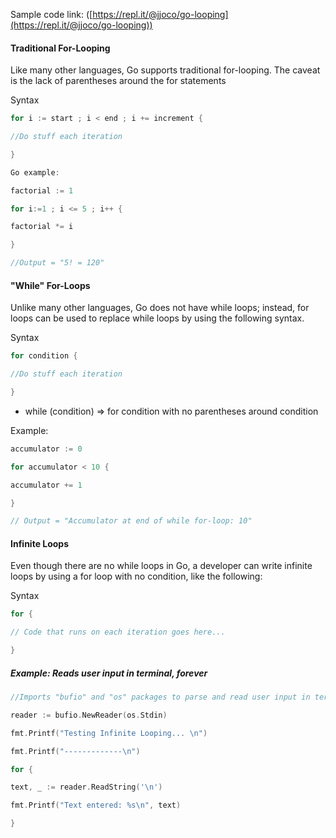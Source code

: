 Sample code link: ([https://repl.it/@jjoco/go-looping](https://repl.it/@jjoco/go-looping))

#### Traditional For-Looping

Like many other languages, Go supports traditional for-looping. The caveat is the lack of parentheses around the for statements

Syntax
```go
for i := start ; i < end ; i += increment {

//Do stuff each iteration

}

Go example:

factorial := 1

for i:=1 ; i <= 5 ; i++ {

factorial *= i

}

//Output = "5! = 120"
```
#### "While" For-Loops

Unlike many other languages, Go does not have while loops; instead, for loops can be used to replace while loops by using the following syntax.

Syntax

```go
for condition {

//Do stuff each iteration

}
```
- while (condition) => for condition with no parentheses around condition

Example:
```go
accumulator := 0

for accumulator < 10 {

accumulator += 1

}

// Output = "Accumulator at end of while for-loop: 10"
```
#### Infinite Loops

Even though there are no while loops in Go, a developer can write infinite loops by using a for loop with no condition, like the following:

Syntax
```go
for {

// Code that runs on each iteration goes here...

}
```
##### Example: Reads user input in terminal, forever
```go
//Imports "bufio" and "os" packages to parse and read user input in terminal

reader := bufio.NewReader(os.Stdin)

fmt.Printf("Testing Infinite Looping... \n")

fmt.Printf("-------------\n")

for {

text, _ := reader.ReadString('\n')

fmt.Printf("Text entered: %s\n", text)

}
```